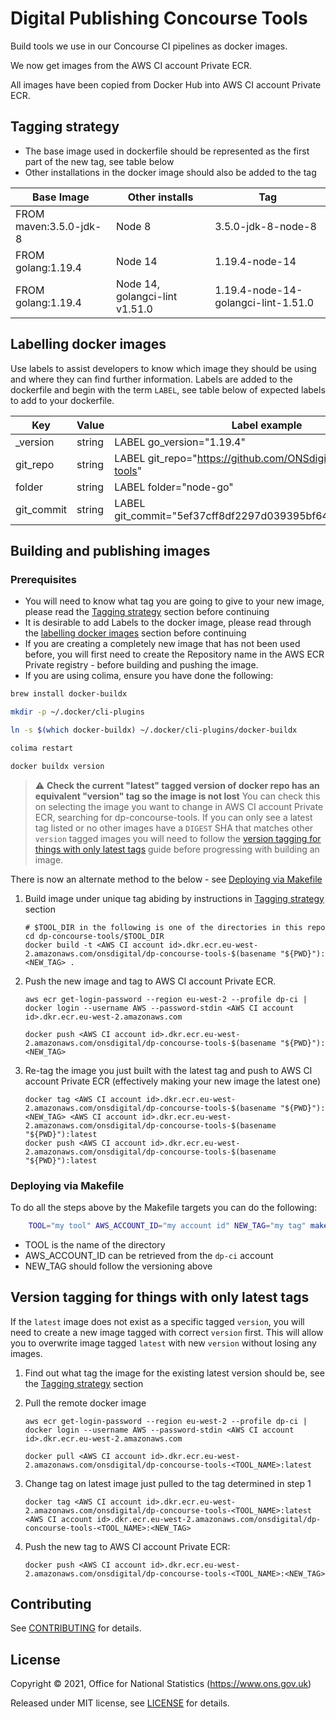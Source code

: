 # Digital Publishing Concourse Tools

Build tools we use in our Concourse CI pipelines as docker images.

We now get images from the AWS CI account Private ECR.

All images have been copied from Docker Hub into AWS CI account Private ECR.

## Tagging strategy

- The base image used in dockerfile should be represented as the first part of the new tag, see table below
- Other installations in the docker image should also be added to the tag

| Base Image             | Other installs                 | Tag                                 |
|------------------------|--------------------------------|-------------------------------------|
| FROM maven:3.5.0-jdk-8 | Node 8                         | 3.5.0-jdk-8-node-8                  |
| FROM golang:1.19.4     | Node 14                        | 1.19.4-node-14                      |
| FROM golang:1.19.4     | Node 14, golangci-lint v1.51.0 | 1.19.4-node-14-golangci-lint-1.51.0 |

## Labelling docker images

Use labels to assist developers to know which image they should be using and where they can find further information. Labels are added to the dockerfile and begin with the term `LABEL`, see table below of expected labels to add to your dockerfile.

| Key                     | Value  | Label example                                                     | Required |
|-------------------------|--------|-------------------------------------------------------------------|----------|
| <install-name->_version | string | LABEL go_version="1.19.4"                                         | true     |
| git_repo                | string | LABEL git_repo="https://github.com/ONSdigital/dp-concourse-tools" | true     |
| folder                  | string | LABEL folder="node-go"                                            | true     |
| git_commit              | string | LABEL git_commit="5ef37cff8df2297d039395bf64f1be600241508c"       | true     |

## Building and publishing images

### Prerequisites

- You will need to know what tag you are going to give to your new image, please read the [Tagging strategy](#tagging-strategy) section before continuing
- It is desirable to add Labels to the docker image, please read through the [labelling docker images](#labelling-docker-images) section before continuing
- If you are creating a completely new image that has not been used before, you will first need to create the Repository name in the AWS ECR Private registry - before building and pushing the image.
- If you are using colima, ensure you have done the following:

```bash
brew install docker-buildx

mkdir -p ~/.docker/cli-plugins

ln -s $(which docker-buildx) ~/.docker/cli-plugins/docker-buildx

colima restart

docker buildx version
```

> :warning: **Check the current "latest" tagged version of docker repo has an equivalent "version" tag so the image is not lost**
You can check this on selecting the image you want to change in AWS CI account Private ECR, searching for dp-concourse-tools. If you can only see a latest tag listed or no other images have a `DIGEST` SHA that matches other `version` tagged images you will need to follow the [version tagging for things with only latest tags](#version-tagging-for-things-with-only-latest-tags) guide before progressing with building an image.

There is now an alternate method to the below - see [Deploying via Makefile](#deploying-via-makefile)

1. Build image under unique tag abiding by instructions in [Tagging strategy](#tagging-strategy) section

    ```shell
    # $TOOL_DIR in the following is one of the directories in this repo
    cd dp-concourse-tools/$TOOL_DIR
    docker build -t <AWS CI account id>.dkr.ecr.eu-west-2.amazonaws.com/onsdigital/dp-concourse-tools-$(basename "${PWD}"):<NEW_TAG> .
    ```

2. Push the new image and tag to AWS CI account Private ECR.

    ```shell
    aws ecr get-login-password --region eu-west-2 --profile dp-ci | docker login --username AWS --password-stdin <AWS CI account id>.dkr.ecr.eu-west-2.amazonaws.com

    docker push <AWS CI account id>.dkr.ecr.eu-west-2.amazonaws.com/onsdigital/dp-concourse-tools-$(basename "${PWD}"):<NEW_TAG>
    ```

3. Re-tag the image you just built with the latest tag and push to AWS CI account Private ECR (effectively making your new image the latest one)

    ```shell
    docker tag <AWS CI account id>.dkr.ecr.eu-west-2.amazonaws.com/onsdigital/dp-concourse-tools-$(basename "${PWD}"):<NEW_TAG> <AWS CI account id>.dkr.ecr.eu-west-2.amazonaws.com/onsdigital/dp-concourse-tools-$(basename "${PWD}"):latest
    docker push <AWS CI account id>.dkr.ecr.eu-west-2.amazonaws.com/onsdigital/dp-concourse-tools-$(basename "${PWD}"):latest
    ```

### Deploying via Makefile

To do all the steps above by the Makefile targets you can do the following:

```sh
    TOOL="my tool" AWS_ACCOUNT_ID="my account id" NEW_TAG="my tag" make new
```

- TOOL is the name of the directory
- AWS_ACCOUNT_ID can be retrieved from the `dp-ci` account
- NEW_TAG should follow the versioning above

## Version tagging for things with only latest tags

If the `latest` image does not exist as a specific tagged `version`, you will need to create a new image tagged with correct `version` first. This will allow you to overwrite image tagged `latest` with new `version` without losing any images.

1. Find out what tag the image for the existing latest version should be, see the [Tagging strategy](#tagging-strategy) section

2. Pull the remote docker image

    ```shell
    aws ecr get-login-password --region eu-west-2 --profile dp-ci | docker login --username AWS --password-stdin <AWS CI account id>.dkr.ecr.eu-west-2.amazonaws.com

    docker pull <AWS CI account id>.dkr.ecr.eu-west-2.amazonaws.com/onsdigital/dp-concourse-tools-<TOOL_NAME>:latest
    ```

3. Change tag on latest image just pulled to the tag determined in step 1

    ```shell
    docker tag <AWS CI account id>.dkr.ecr.eu-west-2.amazonaws.com/onsdigital/dp-concourse-tools-<TOOL_NAME>:latest <AWS CI account id>.dkr.ecr.eu-west-2.amazonaws.com/onsdigital/dp-concourse-tools-<TOOL_NAME>:<NEW_TAG>
    ```

4. Push the new tag to AWS CI account Private ECR:

    ```shell
    docker push <AWS CI account id>.dkr.ecr.eu-west-2.amazonaws.com/onsdigital/dp-concourse-tools-<TOOL_NAME>:<NEW_TAG>
    ```

## Contributing

See [CONTRIBUTING](CONTRIBUTING.md) for details.

## License

Copyright © 2021, Office for National Statistics (<https://www.ons.gov.uk>)

Released under MIT license, see [LICENSE](LICENSE.md) for details.
